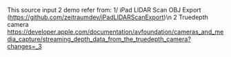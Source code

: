 This source input 2 demo refer from:
1/ iPad LIDAR Scan OBJ Export (https://github.com/zeitraumdev/iPadLIDARScanExport)\n
2 Truedepth camera https://developer.apple.com/documentation/avfoundation/cameras_and_media_capture/streaming_depth_data_from_the_truedepth_camera?changes=_3
